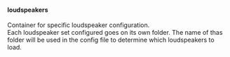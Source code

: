 #### loudspeakers
Container for specific loudspeaker configuration.  
Each loudspeaker set configured goes on its own folder. The name of thas folder will be used in the config file to determine which loudspeakers to load.
